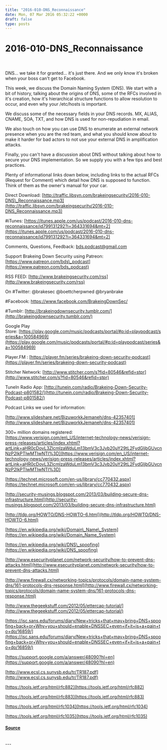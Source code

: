 ```yaml
---
title: "2016-010-DNS_Reconnaissance"
date: Mon, 07 Mar 2016 05:32:22 +0000
draft: false
type: posts
---
```

# 2016-010-DNS_Reconnaissance

<br/>

<br/>
DNS... we take it for granted... it's just there. And we only know it's broken when your boss can't get to Facebook. 

This week, we discuss the Domain Naming System (DNS). We start with a bit of history, talking about the origins of DNS, some of the RFCs involved in it's creation, how it's hierarchical structure functions to allow resolution to occur, and even why your /etc/hosts is important. 

We discuss some of the necessary fields in your DNS records. MX, ALIAS, CNAME, SOA, TXT, and how DNS is used for non-repudiation in email.

We also touch on how you can use DNS to enumerate an external network presence when you are the red team, and what you should know about to make it harder for bad actors to not use your external DNS in amplification attacks.

Finally, you can't have a discussion about DNS without talking about how to secure your DNS implementation. So we supply you with a few tips and best practices. 

Plenty of informational links down below, including links to the actual RFCs (Request for Comment) which detail how DNS is supposed to function. Think of them as the owner's manual for your car.

Direct Download: [http://traffic.libsyn.com/brakeingsecurity/2016-010-DNS\_Reconnaissance.mp3](http://traffic.libsyn.com/brakeingsecurity/2016-010-DNS_Reconnaissance.mp3)

#iTunes: [https://itunes.apple.com/us/podcast/2016-010-dns-reconnaissance/id799131292?i=364331694&mt=2](https://itunes.apple.com/us/podcast/2016-010-dns-reconnaissance/id799131292?i=364331694&mt=2)

Comments, Questions, Feedback: [bds.podcast@gmail.com](mailto:bds.podcast@gmail.com)

Support Brakeing Down Security using Patreon: [https://www.patreon.com/bds\_podcast](https://www.patreon.com/bds_podcast)

RSS FEED: [http://www.brakeingsecurity.com/rss](http://www.brakeingsecurity.com/rss)

On #Twitter: @brakesec @boettcherpwned @bryanbrake

#Facebook: https://www.facebook.com/BrakeingDownSec/

#Tumblr: [http://brakeingdownsecurity.tumblr.com/](http://brakeingdownsecurity.tumblr.com/)

Google Play Store: [https://play.google.com/music/podcasts/portal/#p:id=playpodcast/series&a=100584969](https://play.google.com/music/podcasts/portal/#p:id=playpodcast/series&a=100584969)

Player.FM : [https://player.fm/series/brakeing-down-security-podcast](https://player.fm/series/brakeing-down-security-podcast)

Stitcher Network: [http://www.stitcher.com/s?fid=80546&refid=stpr](http://www.stitcher.com/s?fid=80546&refid=stpr)

TuneIn Radio App: [http://tunein.com/radio/Brakeing-Down-Security-Podcast-p801582/](http://tunein.com/radio/Brakeing-Down-Security-Podcast-p801582/)

Podcast Links we used for information:

[http://www.slideshare.net/BizuworkkJemaneh/dns-42357401](http://www.slideshare.net/BizuworkkJemaneh/dns-42357401)

300+ million domains registered: [https://www.verisign.com/en\_US/internet-technology-news/verisign-press-releases/articles/index.xhtml?artLink=aHR0cDovL3ZlcmlzaWduLm13bmV3c3Jvb20uY29tL2FydGljbGUvcnNzP2lkPTIwMTIwNTI%3D](https://www.verisign.com/en_US/internet-technology-news/verisign-press-releases/articles/index.xhtml?artLink=aHR0cDovL3ZlcmlzaWduLm13bmV3c3Jvb20uY29tL2FydGljbGUvcnNzP2lkPTIwMTIwNTI%3D)

[https://technet.microsoft.com/en-us/library/cc770432.aspx](https://technet.microsoft.com/en-us/library/cc770432.aspx)

[http://security-musings.blogspot.com/2013/03/building-secure-dns-infrastructure.html](http://security-musings.blogspot.com/2013/03/building-secure-dns-infrastructure.html)

[http://tldp.org/HOWTO/DNS-HOWTO-6.html](http://tldp.org/HOWTO/DNS-HOWTO-6.html)

[https://en.wikipedia.org/wiki/Domain\_Name\_System](https://en.wikipedia.org/wiki/Domain_Name_System)

[https://en.wikipedia.org/wiki/DNS\_spoofing](https://en.wikipedia.org/wiki/DNS_spoofing)

[http://www.esecurityplanet.com/network-security/how-to-prevent-dns-attacks.html](http://www.esecurityplanet.com/network-security/how-to-prevent-dns-attacks.html)

[http://www.firewall.cx/networking-topics/protocols/domain-name-system-dns/161-protocols-dns-response.html](http://www.firewall.cx/networking-topics/protocols/domain-name-system-dns/161-protocols-dns-response.html)

[http://www.thegeekstuff.com/2012/05/ettercap-tutorial/](http://www.thegeekstuff.com/2012/05/ettercap-tutorial/)

[https://isc.sans.edu/forums/diary/New+tricks+that+may+bring+DNS+spoofing+back+or+Why+you+should+enable+DNSSEC+even+if+it+is+a+pain+to+do/16859/](https://isc.sans.edu/forums/diary/New+tricks+that+may+bring+DNS+spoofing+back+or+Why+you+should+enable+DNSSEC+even+if+it+is+a+pain+to+do/16859/)

[https://support.google.com/a/answer/48090?hl=en](https://support.google.com/a/answer/48090?hl=en)

[http://www.ecsl.cs.sunysb.edu/tr/TR187.pdf](http://www.ecsl.cs.sunysb.edu/tr/TR187.pdf)

[https://tools.ietf.org/html/rfc882](https://tools.ietf.org/html/rfc882)

[https://tools.ietf.org/html/rfc883](https://tools.ietf.org/html/rfc883)

[https://tools.ietf.org/html/rfc1034](https://tools.ietf.org/html/rfc1034)

[https://tools.ietf.org/html/rfc1035](https://tools.ietf.org/html/rfc1035)

#### [Source](http://brakeingsecurity.com/2016-010-dns_reconnaissance)

<br/>
---
